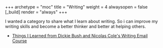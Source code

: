 +++ 
archetype = "moc" 
title = "Writing" 
weight = 4
alwaysopen = false
[_build]
  render = "always"
+++

I wanted a category to share what I learn about writing. So i can improve my writing skills and become a better thinker and better at helping others. 

- [Things I Learned from Dickie Bush and Nicolas Cole's Writing Email Course](Things%20I%20Learned%20from%20Dickie%20Bush%20and%20Nicolas%20Cole's%20Writing%20Email%20Course.md)


